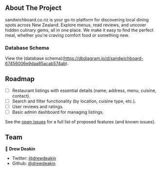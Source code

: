 <a id="readme-top"></a>

<!-- ABOUT THE PROJECT -->

## About The Project

sandwichboard.co.nz is your go-to platform for discovering local dining spots across New Zealand. Explore menus, read reviews, and uncover hidden culinary gems, all in one place. We make it easy to find the perfect meal, whether you're craving comfort food or something new.

### Database Schema

View the (database schema)(https://dbdiagram.io/d/sandwichboard-67456006e9daa85acab574ab).

<!-- ROADMAP -->

## Roadmap

- [ ] Restaurant listings with essential details (name, address, menu, cuisine, contact).
- [ ] Search and filter functionality (by location, cuisine type, etc.).
- [ ] User reviews and ratings.
- [ ] Basic admin dashboard for managing listings.

See the [open issues](https://github.com/drewdeakin/sandwichboard/issues) for a full list of proposed features (and known issues).

## Team

👤 **Drew Deakin**

- Twitter: [@drewdeakin](https://twitter.com/drewdeakin)
- Github: [@drewdeakin](https://github.com/drewdeakin)